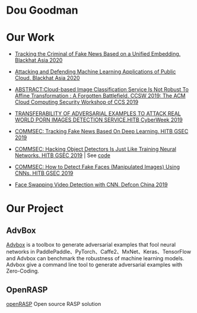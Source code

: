 # Dou Goodman



# Our Work

- [Tracking the Criminal of Fake News Based on a Unified Embedding. Blackhat Asia 2020](https://www.blackhat.com/asia-20/briefings/schedule/index.html#tracking-the-criminal-of-fake-news-based-on-a-unified-embedding-18388)

- [Attacking and Defending Machine Learning Applications of Public Cloud. Blackhat Asia 2020](https://www.blackhat.com/asia-20/briefings/schedule/#attacking-and-defending-machine-learning-applications-of-public-cloud-18725)

- [ABSTRACT:Cloud-based Image Classification Service Is Not Robust To Affine Transformation : A Forgotten Battlefield. CCSW 2019: The ACM Cloud Computing Security Workshop of CCS 2019](https://ccsw.io/#speakers)

- [TRANSFERABILITY OF ADVERSARIAL EXAMPLES TO ATTACK REAL WORLD PORN IMAGES DETECTION SERVICE.HITB CyberWeek 2019](https://cyberweek.ae/session/transferability-of-adversarial-examples-to-attack-real-world-porn-images-detection-service/)

- [COMMSEC: Tracking Fake News Based On Deep Learning. HITB GSEC 2019](https://gsec.hitb.org/sg2019/sessions/commsec-tracking-fake-news-based-on-deep-learning/)

- [COMMSEC: Hacking Object Detectors Is Just Like Training Neural Networks. HITB GSEC 2019](https://gsec.hitb.org/sg2019/sessions/commsec-hacking-object-detectors-is-just-like-training-neural-networks/) | See [code](https://github.com/advboxes/AdvBox/blob/master/advbox_family/ODD/README.md)

- [COMMSEC: How to Detect Fake Faces (Manipulated Images) Using CNNs. HITB GSEC 2019](https://gsec.hitb.org/sg2019/sessions/commsec-how-to-detect-fake-faces-manipulated-images-using-cnns/)

- [Face Swapping Video Detection with CNN. Defcon China 2019](https://www.defcon.org/html/dc-china-1/dc-cn-1-speakers.html)



# Our Project

## AdvBox

[Advbox](https://github.com/advboxes/AdvBox) is a toolbox to generate adversarial examples that fool neural networks in PaddlePaddle、PyTorch、Caffe2、MxNet、Keras、TensorFlow and Advbox can benchmark the robustness of machine learning models. Advbox give a command line tool to generate adversarial examples with Zero-Coding.

## OpenRASP

[openRASP](https://github.com/baidu/openrasp) Open source RASP solution

